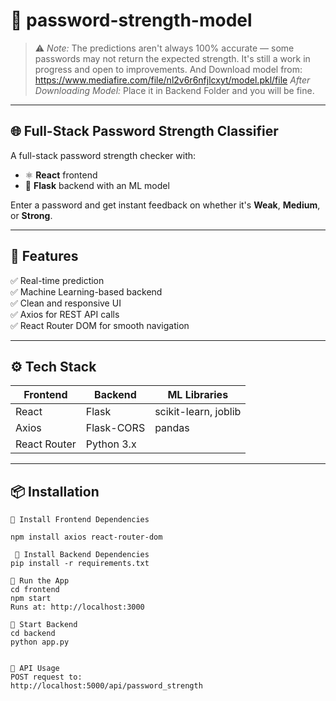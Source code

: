 # 🔐 password-strength-model

> ⚠️ *Note:* The predictions aren't always 100% accurate — some passwords may not return the expected strength. It's still a work in progress and open to improvements. And Download model from: https://www.mediafire.com/file/nl2v6r6nfjlcxyt/model.pkl/file
> *After Downloading Model:* Place it in Backend Folder and you will be fine.
---

## 🌐 Full-Stack Password Strength Classifier

A full-stack password strength checker with:

- ⚛️ **React** frontend  
- 🐍 **Flask** backend with an ML model

Enter a password and get instant feedback on whether it's **Weak**, **Medium**, or **Strong**.

---

## 🚀 Features

✅ Real-time prediction  
✅ Machine Learning-based backend  
✅ Clean and responsive UI  
✅ Axios for REST API calls  
✅ React Router DOM for smooth navigation

---

## ⚙️ Tech Stack

| Frontend      | Backend      | ML Libraries             |
|---------------|--------------|---------------------------|
| React         | Flask        | scikit-learn, joblib      |
| Axios         | Flask-CORS   | pandas                    |
| React Router  | Python 3.x   |                           |

---

## 📦 Installation
```
🧰 Install Frontend Dependencies

npm install axios react-router-dom

 🧰 Install Backend Dependencies
pip install -r requirements.txt

🔹 Run the App
cd frontend
npm start
Runs at: http://localhost:3000

🔹 Start Backend
cd backend
python app.py


🔹 API Usage
POST request to:
http://localhost:5000/api/password_strength







